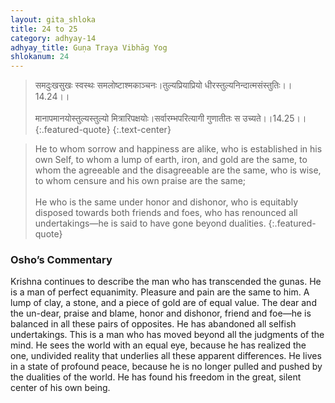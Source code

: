 ```yaml
---
layout: gita_shloka
title: 24 to 25
category: adhyay-14
adhyay_title: Guṇa Traya Vibhāg Yog
shlokanum: 24
---
```


> समदुःखसुखः स्वस्थः समलोष्टाश्मकाञ्चनः।तुल्यप्रियाप्रियो धीरस्तुल्यनिन्दात्मसंस्तुतिः।।14.24।।<br><br>मानापमानयोस्तुल्यस्तुल्यो मित्रारिपक्षयोः।सर्वारम्भपरित्यागी गुणातीतः स उच्यते।।14.25।।
{:.featured-quote} 
{:.text-center}

> He to whom sorrow and happiness are alike, who is established in his own Self, to whom a lump of earth, iron, and gold are the same, to whom the agreeable and the disagreeable are the same, who is wise, to whom censure and his own praise are the same;<br><br>He who is the same under honor and dishonor, who is equitably disposed towards both friends and foes, who has renounced all undertakings—he is said to have gone beyond dualities.
{:.featured-quote}

### Osho’s Commentary
Krishna continues to describe the man who has transcended the gunas. He is a man of perfect equanimity.
Pleasure and pain are the same to him. A lump of clay, a stone, and a piece of gold are of equal value. The dear and the un-dear, praise and blame, honor and dishonor, friend and foe—he is balanced in all these pairs of opposites. He has abandoned all selfish undertakings.
This is a man who has moved beyond all the judgments of the mind. He sees the world with an equal eye, because he has realized the one, undivided reality that underlies all these apparent differences. He lives in a state of profound peace, because he is no longer pulled and pushed by the dualities of the world. He has found his freedom in the great, silent center of his own being.
